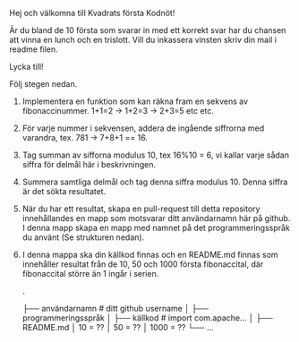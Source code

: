 
Hej och välkomna till Kvadrats första Kodnöt! 

Är du bland de 10 första som svarar in med ett korrekt svar har du chansen att vinna en lunch och en trislott. Vill du inkassera vinsten skriv din mail i readme filen. 

Lycka till! 

Följ stegen nedan. 

1. Implementera en funktion som kan räkna fram en sekvens av fibonaccinummer. 1+1=2 -> 1+2=3 -> 2+3=5 etc etc. 

2. För varje nummer i sekvensen, addera de ingående siffrorna med varandra, tex. 781 ->  7+8+1 == 16.

3. Tag summan av sifforna modulus 10, tex 16%10 = 6, vi kallar varje sådan siffra för delmål här i beskrivningen.

4. Summera samtliga delmål och tag denna siffra modulus 10. Denna siffra är det sökta resultatet.

5. När du har ett resultat, skapa en pull-request till detta repository innehållandes en mapp som motsvarar ditt användarnamn här på github. I denna mapp skapa en mapp med namnet på det programmeringsspråk du använt (Se strukturen nedan). 

6. I denna mappa ska din källkod finnas och en README.md finnas som innehåller resultat från de 10, 50 och 1000 första fibonaccital, där fibonaccital större än 1 ingår i serien.

    .
    
    ├── användarnamn                # ditt github username
    │   ├── programmeringsspråk
    │      ├── källkod              # import com.apache...
    │      ├── README.md 
    │             10 = ??
    │             50 = ??
    │             1000 = ??
    └── ...


